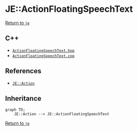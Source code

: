 # JE::ActionFloatingSpeechText

[Return to `je`](/docs/je.md)

## C++

- [`ActionFloatingSpeechText.hpp`](/src/je/ActionFloatingSpeechText.hpp)
- [`ActionFloatingSpeechText.cpp`](/src/je/ActionFloatingSpeechText.cpp)

## References

- [`JE::Action`](/docs/je/Action.md)

## Inheritance

```mermaid
graph TD;
    JE::Action --> JE::ActionFloatingSpeechText
```

[Return to `je`](/docs/je.md)